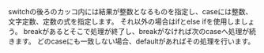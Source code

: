 switchの後ろのカッコ内には結果が整数となるものを指定し、caseには整数、文字定数、定数の式を指定します。
それ以外の場合はifとelse ifを使用しましょう。
breakがあるとそこで処理が終了し、breakがなければ次のcaseへ処理が続きます。
どのcaseにも一致しない場合、defaultがあればその処理を行います。
